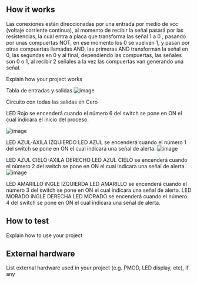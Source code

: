 <!---

This file is used to generate your project datasheet. Please fill in the information below and delete any unused
sections.

You can also include images in this folder and reference them in the markdown. Each image must be less than
512 kb in size, and the combined size of all images must be less than 1 MB.
-->

## How it works
Las conexiones están direccionadas por una entrada por medio de vcc (voltaje corriente continua), al momento de recibir la señal pasará por las resistencias, la cual entra a placa que transforma las señal 1 a 0 , pasando por unas compuertas NOT, en ese momento los 0 se vuelven 1, y pasan por otras compuertas llamadas AND, las primeras AND transforman la señal en 0, las segundas en 0 y al final, dependiendo las compuertas, las señales son 0 o 1, al recibir 2 señales a la vez  las compuertas van generando una señal.

Explain how your project works

Tabla de entradas y salidas
![image](https://github.com/user-attachments/assets/34dafd4c-19b1-46ad-ab33-5741bc8f2dc3)

Circuito con todas las salidas en Cero




LED Rojo se encenderá cuando el número 6 del switch se pone en ON el cual indicara el inicio del proceso.

![image](https://github.com/user-attachments/assets/e44fb032-97bc-4179-b5ba-ab38c8373e64)

LED AZUL-AXILA IZQUIERDO
LED AZUL se encenderá cuando el número 1 del switch se pone en ON el cual indicara una señal de alerta.
![image](https://github.com/user-attachments/assets/c02dad3d-27e4-48ad-9755-940f352f07b8)




LED AZUL CIELO-AXILA DERECHO
LED AZUL CIELO se encenderá cuando el número 2 del switch se pone en ON el cual indicara una señal de alerta.
![image](https://github.com/user-attachments/assets/d4a92e2f-c265-406f-90ba-99d5ff68e8cd)

LED AMARILLO iNGLE IZQUIERDA
LED AMARILLO se encenderá cuando el número 3 del switch se pone en ON el cual indicara una señal de alerta.
LED MORADO iNGLE DERECHA
LED MORADO se encenderá cuando el número 4 del switch se pone en ON el cual indicara una señal de alerta.







## How to test

Explain how to use your project

## External hardware

List external hardware used in your project (e.g. PMOD, LED display, etc), if any
